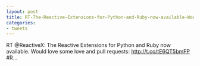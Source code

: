 ```yaml
---
layout: post
title: RT-The-Reactive-Extensions-for-Python-and-Ruby-now-available-Would-love-some-love-and-pull-requests
categories:
- tweets
---
```

RT @ReactiveX: The Reactive Extensions for Python and Ruby now available. Would love some love and pull requests: http://t.co/tE6QT5bmFP #R…